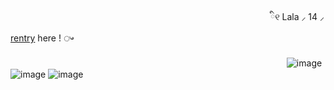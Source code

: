 ㅤㅤㅤㅤㅤㅤㅤㅤ
ㅤㅤㅤㅤㅤㅤㅤ
ㅤㅤㅤㅤㅤㅤㅤ
ㅤㅤㅤㅤㅤㅤㅤㅤ
ㅤㅤㅤㅤㅤㅤㅤ
ㅤㅤㅤㅤㅤㅤㅤ
ㅤㅤㅤㅤㅤㅤㅤㅤ
ㅤㅤㅤㅤㅤㅤㅤ
ㅤㅤㅤㅤㅤㅤㅤ
ㅤㅤㅤㅤㅤㅤㅤㅤ
ㅤㅤㅤㅤㅤㅤㅤ
ㅤㅤㅤㅤㅤㅤㅤ
ㅤㅤㅤㅤㅤㅤㅤㅤ
ㅤㅤㅤㅤㅤㅤㅤ
ㅤㅤㅤㅤㅤㅤㅤ
ㅤㅤㅤㅤㅤㅤㅤ
ㅤㅤㅤㅤㅤㅤㅤ
ㅤㅤㅤㅤㅤㅤㅤ
ㅤㅤㅤㅤㅤㅤㅤ
ㅤㅤㅤㅤㅤㅤㅤㅤ
ㅤㅤㅤㅤㅤㅤㅤㅤ
ㅤㅤㅤㅤㅤㅤㅤ
ㅤㅤㅤㅤㅤㅤㅤ
ㅤㅤㅤㅤㅤㅤㅤ
ㅤㅤㅤㅤㅤㅤㅤ
ㅤㅤㅤㅤㅤㅤㅤ
ㅤㅤㅤㅤㅤㅤㅤ
ㅤㅤㅤㅤㅤㅤㅤ
ㅤㅤㅤㅤㅤㅤㅤ
ㅤㅤㅤㅤㅤㅤㅤㅤ
ㅤㅤㅤㅤㅤㅤㅤ
ㅤㅤㅤㅤㅤㅤㅤ
ㅤㅤㅤㅤㅤㅤㅤ
ㅤㅤㅤㅤㅤㅤㅤ
ㅤㅤㅤㅤㅤㅤㅤㅤ
ㅤㅤㅤㅤㅤㅤㅤ
ㅤㅤㅤㅤㅤㅤㅤ
ㅤㅤㅤㅤㅤㅤㅤ
ㅤㅤㅤㅤㅤㅤㅤ
ㅤㅤㅤㅤㅤㅤㅤㅤ
ㅤㅤㅤㅤㅤㅤㅤ
ㅤㅤㅤㅤㅤㅤㅤ
ㅤㅤㅤㅤㅤㅤㅤ
ㅤㅤㅤㅤㅤㅤㅤ
ㅤㅤㅤㅤㅤㅤㅤ
ㅤㅤㅤㅤㅤㅤㅤ
ㅤㅤㅤㅤㅤㅤㅤㅤㅤㅤ
ㅤㅤㅤㅤㅤㅤㅤㅤ
ㅤㅤㅤㅤㅤㅤㅤ
ㅤㅤㅤㅤㅤㅤㅤ
ㅤㅤㅤㅤㅤㅤㅤ
ㅤㅤㅤㅤㅤㅤㅤ
ㅤㅤㅤㅤㅤㅤㅤ
ㅤㅤㅤㅤㅤㅤㅤ
ㅤㅤㅤㅤㅤㅤㅤㅤ
ㅤㅤㅤㅤㅤㅤㅤㅤ
ㅤㅤㅤㅤㅤㅤㅤ
ㅤㅤㅤㅤㅤㅤㅤ
ㅤㅤㅤㅤㅤㅤㅤ
ㅤㅤㅤㅤㅤㅤㅤ
ㅤㅤㅤㅤㅤㅤㅤ
ㅤㅤㅤㅤㅤㅤㅤ
ㅤㅤㅤㅤㅤㅤㅤ
ㅤㅤㅤㅤㅤㅤㅤ
ㅤㅤㅤㅤㅤㅤㅤㅤ
ㅤㅤㅤㅤㅤㅤㅤ
ㅤㅤㅤㅤㅤㅤㅤ
ㅤㅤㅤㅤㅤㅤㅤ
ㅤㅤㅤㅤㅤㅤㅤ
ㅤㅤㅤㅤㅤㅤㅤㅤ
ㅤㅤㅤㅤㅤㅤㅤ
ㅤㅤㅤㅤㅤㅤㅤ
ㅤㅤㅤㅤㅤㅤㅤ
ㅤㅤㅤㅤㅤㅤㅤ
ㅤㅤㅤㅤㅤㅤㅤㅤ
ㅤㅤㅤㅤㅤㅤㅤ
ㅤㅤㅤㅤㅤㅤㅤ
ㅤㅤㅤㅤㅤㅤㅤ
ㅤㅤㅤㅤㅤㅤㅤ
ㅤㅤㅤㅤㅤㅤㅤ
ㅤㅤㅤㅤㅤㅤㅤ
ㅤㅤㅤㅤㅤㅤㅤㅤㅤㅤ
ㅤㅤㅤㅤㅤㅤㅤㅤㅤㅤㅤㅤㅤㅤㅤㅤㅤㅤㅤㅤㅤㅤㅤㅤㅤㅤㅤㅤི୧ Lala ⸝ 14 ⸝ [rentry](https://rentry.co/computerhiori) here ! ᤴ  
ㅤㅤㅤㅤㅤㅤㅤㅤㅤㅤㅤㅤㅤㅤㅤㅤㅤㅤㅤㅤㅤㅤㅤㅤㅤㅤㅤㅤㅤㅤㅤㅤㅤㅤㅤㅤㅤㅤㅤㅤㅤㅤㅤㅤㅤㅤㅤㅤㅤㅤㅤㅤㅤㅤㅤㅤ
ㅤㅤㅤㅤㅤㅤㅤㅤㅤㅤㅤㅤㅤㅤㅤㅤㅤ![image](https://github.com/user-attachments/assets/6e37b9d6-406f-4be4-8b3e-9bc10c751cea) ![image](https://github.com/user-attachments/assets/c7fc5508-5dd3-4bd1-95e2-5fd89f21f84b) ![image](https://github.com/user-attachments/assets/4e2f5921-a25e-4e3b-9d60-f81189b15bb5)



ㅤㅤㅤㅤㅤㅤㅤㅤ
ㅤㅤㅤㅤㅤㅤㅤ
ㅤㅤㅤㅤㅤㅤㅤ
ㅤㅤㅤㅤㅤㅤㅤㅤ
ㅤㅤㅤㅤㅤㅤㅤ
ㅤㅤㅤㅤㅤㅤㅤ
ㅤㅤㅤㅤㅤㅤㅤㅤ
ㅤㅤㅤㅤㅤㅤㅤ
ㅤㅤㅤㅤㅤㅤㅤ
ㅤㅤㅤㅤㅤㅤㅤ
ㅤㅤㅤㅤㅤㅤㅤ
ㅤㅤㅤㅤㅤㅤㅤ
ㅤㅤㅤㅤㅤㅤㅤ
ㅤㅤㅤㅤㅤㅤㅤㅤ
ㅤㅤㅤㅤㅤㅤㅤㅤ
ㅤㅤㅤㅤㅤㅤㅤ
ㅤㅤㅤㅤㅤㅤㅤ
ㅤㅤㅤㅤㅤㅤㅤ
ㅤㅤㅤㅤㅤㅤㅤ
ㅤㅤㅤㅤㅤㅤㅤ
ㅤㅤㅤㅤㅤㅤㅤ
ㅤㅤㅤㅤㅤㅤㅤ
ㅤㅤㅤㅤㅤㅤㅤ
ㅤㅤㅤㅤㅤㅤㅤㅤ
ㅤㅤㅤㅤㅤㅤㅤ
ㅤㅤㅤㅤㅤㅤㅤ
ㅤㅤㅤㅤㅤㅤㅤ
ㅤㅤㅤㅤㅤㅤㅤ
ㅤㅤㅤㅤㅤㅤㅤㅤ
ㅤㅤㅤㅤㅤㅤㅤ
ㅤㅤㅤㅤㅤㅤㅤ
ㅤㅤㅤㅤㅤㅤㅤ
ㅤㅤㅤㅤㅤㅤㅤ
ㅤㅤㅤㅤㅤㅤㅤㅤ
ㅤㅤㅤㅤㅤㅤㅤ
ㅤㅤㅤㅤㅤㅤㅤ
ㅤㅤㅤㅤㅤㅤㅤ
ㅤㅤㅤㅤㅤㅤㅤㅤ
ㅤㅤㅤㅤㅤㅤㅤ
ㅤㅤㅤㅤㅤㅤㅤ
ㅤㅤㅤㅤㅤㅤㅤㅤ
ㅤㅤㅤㅤㅤㅤㅤ
ㅤㅤㅤㅤㅤㅤㅤ
ㅤㅤㅤㅤㅤㅤㅤㅤ
ㅤㅤㅤㅤㅤㅤㅤ
ㅤㅤㅤㅤㅤㅤㅤ
ㅤㅤㅤㅤㅤㅤㅤ
ㅤㅤㅤㅤㅤㅤㅤ
ㅤㅤㅤㅤㅤㅤㅤ
ㅤㅤㅤㅤㅤㅤㅤ
ㅤㅤㅤㅤㅤㅤㅤㅤ
ㅤㅤㅤㅤㅤㅤㅤㅤ
ㅤㅤㅤㅤㅤㅤㅤ
ㅤㅤㅤㅤㅤㅤㅤ
ㅤㅤㅤㅤㅤㅤㅤ
ㅤㅤㅤㅤㅤㅤㅤ
ㅤㅤㅤㅤㅤㅤㅤ
ㅤㅤㅤㅤㅤㅤㅤ
ㅤㅤㅤㅤㅤㅤㅤ
ㅤㅤㅤㅤㅤㅤㅤ
ㅤㅤㅤㅤㅤㅤㅤㅤ
ㅤㅤㅤㅤㅤㅤㅤ
ㅤㅤㅤㅤㅤㅤㅤ
ㅤㅤㅤㅤㅤㅤㅤ
ㅤㅤㅤㅤㅤㅤㅤ
ㅤㅤㅤㅤㅤㅤㅤㅤ
ㅤㅤㅤㅤㅤㅤㅤ
ㅤㅤㅤㅤㅤㅤㅤ
ㅤㅤㅤㅤㅤㅤㅤ
ㅤㅤㅤㅤㅤㅤㅤ
ㅤㅤㅤㅤㅤㅤㅤㅤ
ㅤㅤㅤㅤㅤㅤㅤ
ㅤㅤㅤㅤㅤㅤㅤ
ㅤㅤㅤㅤㅤㅤㅤ
ㅤㅤㅤㅤㅤㅤㅤ
ㅤㅤㅤㅤㅤㅤㅤ
ㅤㅤㅤㅤㅤㅤㅤ
ㅤㅤㅤㅤㅤㅤㅤㅤㅤㅤ
ㅤㅤㅤㅤㅤㅤㅤ
ㅤㅤㅤㅤㅤㅤㅤ
ㅤㅤㅤㅤㅤㅤㅤ
ㅤㅤㅤㅤㅤㅤㅤㅤㅤㅤ
